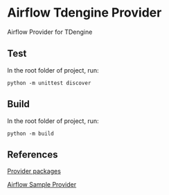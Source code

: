 
# Airflow Tdengine Provider

Airflow Provider for TDengine

## Test

In the root folder of project, run:

```shell
python -m unittest discover
```

## Build

In the root folder of project, run:

```shell
python -m build
```

## References

[Provider packages](https://github.com/apache/airflow/blob/main/contributing-docs/11_provider_packages.rst)

[Airflow Sample Provider](https://github.com/astronomer/airflow-provider-sample)
